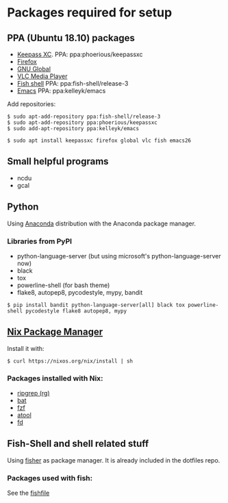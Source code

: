 # Packages required for setup

## PPA (Ubuntu 18.10) packages
- [Keepass XC](https://keepassxc.org/). PPA: ppa:phoerious/keepassxc
- [Firefox](https://www.mozilla.org/en-US/firefox/)
- [GNU Global](https://www.gnu.org/software/global/)
- [VLC Media Player](https://www.videolan.org/vlc/index.html)
- [Fish shell](https://fishshell.com/) PPA: ppa:fish-shell/release-3
- [Emacs](https://www.gnu.org/s/emacs/) PPA: ppa:kelleyk/emacs

Add repositories:

```console
$ sudo apt-add-repository ppa:fish-shell/release-3
$ sudo apt-add-repository ppa:phoerious/keepassxc
$ sudo add-apt-repository ppa:kelleyk/emacs
```

```console
$ sudo apt install keepassxc firefox global vlc fish emacs26
```

## Small helpful programs
- ncdu
- gcal

## Python

Using [Anaconda](https://anaconda.com) distribution with the Anaconda package manager.

### Libraries from PyPI
- python-language-server (but using microsoft's python-language-server now)
- black
- tox
- powerline-shell (for bash theme)
- flake8, autopep8, pycodestyle, mypy, bandit

```console
$ pip install bandit python-language-server[all] black tox powerline-shell pycodestyle flake8 autopep8, mypy
```


## [Nix Package Manager](https://nixos.org/nix/)

Install it with:

```console
$ curl https://nixos.org/nix/install | sh
```
### Packages installed with Nix:
- [ripgrep (rg)](https://github.com/BurntSushi/ripgrep)
- [bat](https://github.com/sharkdp/bat)
- [fzf](https://github.com/junegunn/fzf)
- [atool](https://www.nongnu.org/atool/)
- [fd](https://github.com/sharkdp/fd)

## Fish-Shell and shell related stuff

Using [fisher](https://github.com/jorgebucaran/fisher) as package manager.
It is already included in the dotfiles repo.

### Packages used with fish:

See the [fishfile](fish/fishfile)
